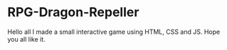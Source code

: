 ﻿# RPG-Dragon-Repeller
Hello all
I made a small interactive game using HTML, CSS and JS.
Hope you all like it.
